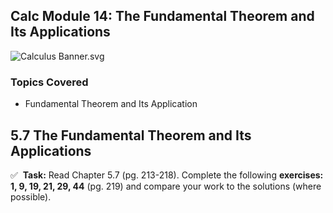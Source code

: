 Calc Module 14: The Fundamental Theorem and Its Applications
------------------------------------------------------------

![Calculus Banner.svg](https://wustl-catalog.instructure.com/courses/254/files/25266/download)

### Topics Covered

*   Fundamental Theorem and Its Application

5.7 The Fundamental Theorem and Its Applications
------------------------------------------------

✅  **Task:** Read Chapter 5.7 (pg. 213-218). Complete the following **exercises: 1, 9, 19, 21, 29, 44** (pg. 219) and compare your work to the solutions (where possible).